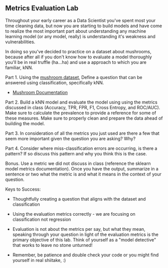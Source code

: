 ## Metrics Evaluation Lab

Throughout your early career as a Data Scientist you've spent most your time cleaning data, but now you are starting to build models and have come to realize the most important part about understanding any machine learning model (or any model, really) is understanding it's weakness and vulnerabilities. 

In doing so you've decided to practice on a dataset about mushrooms, because after all if you don't know how to evaluate a model thoroughly you'll be in real truffle (ha...ha) and use a approach to which you are familiar, kNN. 

Part 1. Using the [mushroom dataset](https://archive.ics.uci.edu/static/public/848/secondary+mushroom+dataset.zip), Define a question that can be answered using classification, specifically kNN.

 - [Mushroom Documentation](https://archive.ics.uci.edu/dataset/848/secondary+mushroom+dataset)

Part 2. Build a kNN model and evaluate the model using using the metrics discussed in class (Accuracy, TPR, FPR, F1, Cross Entropy, and ROC/AUC). Make sure to calculate the prevalence to provide a reference for some of these measures. Make sure to properly clean and prepare the data ahead of building the model.  

Part 3. In consideration of all the metrics you just used are there a few that seem more important given the question you are asking? Why?

Part 4. Consider where miss-classification errors are occurring, is there a pattern? If so discuss this pattern and why you think this is the case. 

Bonus. Use a metric we did not discuss in class (reference the sklearn model metrics documentation). Once you have the output, summarize in a sentence or two what the metric is and what it means in the context of your question.

 

Keys to Success: 

- Thoughtfully creating a question that aligns with the dataset and classification

- Using the evaluation metrics correctly - we are focusing on classification not regression

- Evaluation is not about the metrics per say, but what they mean, speaking through your question in light of the evaluation metrics is the primary objective of this lab. Think of yourself as a "model detective" that works to leave no stone unturned! 

- Remember, be patience and double check your code or you might find yourself in real shiitake, :)
